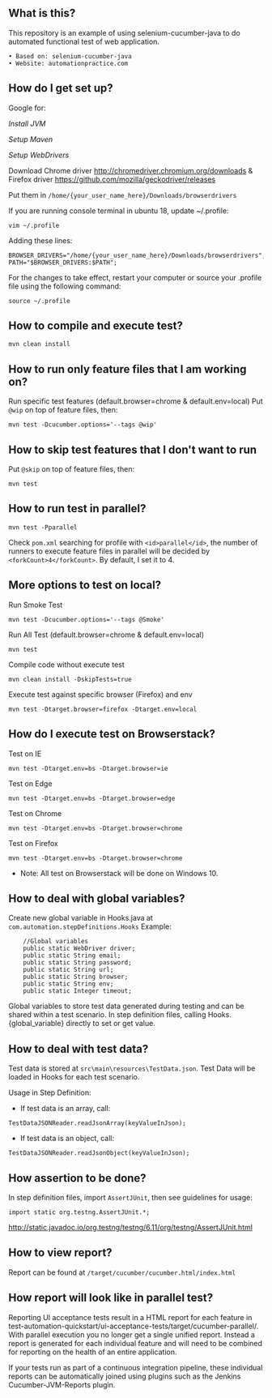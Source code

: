 ## What is this?

This repository is an example of using selenium-cucumber-java to do automated functional test of web application.

	• Based on: selenium-cucumber-java
	• Website: automationpractice.com

## How do I get set up?

Google for:

*Install JVM*

*Setup Maven*

*Setup WebDrivers*

Download Chrome driver http://chromedriver.chromium.org/downloads & Firefox driver https://github.com/mozilla/geckodriver/releases

Put them in `/home/{your_user_name_here}/Downloads/browserdrivers`

If you are running console terminal in ubuntu 18, update ~/.profile:
```
vim ~/.profile
```

Adding these lines:
```
BROWSER_DRIVERS="/home/{your_user_name_here}/Downloads/browserdrivers";
PATH="$BROWSER_DRIVERS:$PATH";
```

For the changes to take effect, restart your computer or source your .profile file using the following command:
```
source ~/.profile
```

## How to compile and execute test?
```
mvn clean install
```

## How to run only feature files that I am working on?
Run specific test features (default.browser=chrome & default.env=local)
Put `@wip` on top of feature files, then:
```
mvn test -Dcucumber.options='--tags @wip'
```

## How to skip test features that I don't want to run
Put `@skip` on top of feature files, then:
```
mvn test
```

## How to run test in parallel?
```
mvn test -Pparallel
```
Check `pom.xml` searching for profile with `<id>parallel</id>`, the number of runners to execute feature files in parallel will be decided by `<forkCount>4</forkCount>`. By default, I set it to 4.

## More options to test on local?
Run Smoke Test
```
mvn test -Dcucumber.options='--tags @Smoke'
```

Run All Test (default.browser=chrome & default.env=local)
```
mvn test
```
Compile code without execute test
```
mvn clean install -DskipTests=true
```
Execute test against specific browser (Firefox) and env
```
mvn test -Dtarget.browser=firefox -Dtarget.env=local
```

## How do I execute test on Browserstack?

Test on IE
```
mvn test -Dtarget.env=bs -Dtarget.browser=ie
```

Test on Edge
```
mvn test -Dtarget.env=bs -Dtarget.browser=edge
```

Test on Chrome
```
mvn test -Dtarget.env=bs -Dtarget.browser=chrome
```

Test on Firefox
```
mvn test -Dtarget.env=bs -Dtarget.browser=chrome
```
* Note: All test on Browserstack will be done on Windows 10.

## How to deal with global variables?
Create new global variable in Hooks.java at `com.automation.stepDefinitions.Hooks`
Example:
```
    //Global variables
    public static WebDriver driver;
    public static String email;
    public static String password;
    public static String url;
    public static String browser;
    public static String env;
    public static Integer timeout;
```

Global variables to store test data generated during testing and can be shared within a test scenario. In step definition files, calling Hooks.{global_variable} directly to set or get value.

## How to deal with test data?
Test data is stored at `src\main\resources\TestData.json`. Test Data will be loaded in Hooks for each test scenario.

Usage in Step Definition:
- If test data is an array, call:
```
TestDataJSONReader.readJsonArray(keyValueInJson);
```
- If test data is an object, call:
```
TestDataJSONReader.readJsonObject(keyValueInJson);
```

## How assertion to be done?
In step definition files, import `AssertJUnit`, then see guidelines for usage:
```
import static org.testng.AssertJUnit.*;
```
http://static.javadoc.io/org.testng/testng/6.11/org/testng/AssertJUnit.html

## How to view report?
Report can be found at `/target/cucumber/cucumber.html/index.html`

## How report will look like in parallel test?
Reporting
UI acceptance tests result in a HTML report for each feature in test-automation-quickstart/ui-acceptance-tests/target/cucumber-parallel/. With parallel execution you no longer get a single unified report. Instead a report is generated for each individual feature and will need to be combined for reporting on the health of an entire application.

If your tests run as part of a continuous integration pipeline, these individual reports can be automatically joined using plugins such as the Jenkins Cucumber-JVM-Reports plugin.
